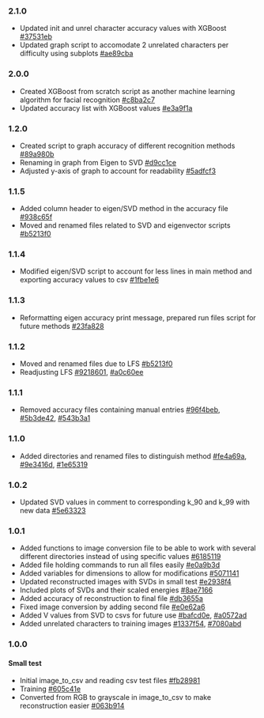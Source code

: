 ### 2.1.0
* Updated init and unrel character accuracy values with XGBoost [#37531eb](https://github.com/chloelinli/chloelinli.github.io/commit/37531eb07b629a6799f3ba63068e5f562321ee9b)
* Updated graph script to accomodate 2 unrelated characters per difficulty using subplots [#ae89cba](https://github.com/chloelinli/chloelinli.github.io/commit/ae89cba219d1aa4a9df2218320b6b78d1511e338)

### 2.0.0
* Created XGBoost from scratch script as another machine learning algorithm for facial recognition [#c8ba2c7](https://github.com/chloelinli/chloelinli.github.io/commit/c8ba2c72cb84650f5802b20384683a0bbad785c9)
* Updated accuracy list with XGBoost values [#e3a9f1a]([https://github.com/chloelinli/chloelinli.github.io/commit/e3a9f1a9b77f42a7d4be1f82fdbb0fd9e845c427)

### 1.2.0
* Created script to graph accuracy of different recognition methods [#89a980b](https://github.com/chloelinli/chloelinli.github.io/commit/89a980bc96c348caf0df42a6d018b65404552ae)
* Renaming in graph from Eigen to SVD [#d9cc1ce](https://github.com/chloelinli/chloelinli.github.io/commit/d9cc1ce468e6189ff90c5e21291d9f6fc3555027)
* Adjusted y-axis of graph to account for readability [#5adfcf3](https://github.com/chloelinli/chloelinli.github.io/commit/5adfcf332764ec249cdfc9682eb0f1021dd8a7d1)

### 1.1.5
* Added column header to eigen/SVD method in the accuracy file [#938c65f](https://github.com/chloelinli/chloelinli.github.io/commit/938c65fc9b8a553e1cedbf20f177640b3095fd3d)
* Moved and renamed files related to SVD and eigenvector scripts [#b5213f0](https://github.com/chloelinli/chloelinli.github.io/commit/b5213f037c30f8b66fe7f209172a2c96d1b5a4f0)

### 1.1.4
* Modified eigen/SVD script to account for less lines in main method and exporting accuracy values to csv [#1fbe1e6](https://github.com/chloelinli/chloelinli.github.io/commit/1fbe1e61553e393f9fe3850c648040205d0130c1)

### 1.1.3
* Reformatting eigen accuracy print message, prepared run files script for future methods [#23fa828](https://github.com/chloelinli/chloelinli.github.io/commit/23fa82847ed50567acc28a805f9061746aac0132)

### 1.1.2
* Moved and renamed files due to LFS [#b5213f0](https://github.com/chloelinli/chloelinli.github.io/commit/b5213f037c30f8b66fe7f209172a2c96d1b5a4f0)
* Readjusting LFS [#9218601](https://github.com/chloelinli/chloelinli.github.io/commit/9218601e5e7ecce29f80b572dbb9b3f22595e07e), [#a0c60ee](https://github.com/chloelinli/chloelinli.github.io/commit/a0c60ee1ea1585e0d87efd5b2e710029cdd0cc46)


### 1.1.1
* Removed accuracy files containing manual entries [#96f4beb](https://github.com/chloelinli/chloelinli.github.io/commit/96f4bebe90642482d529bfb7eb583bbca2cb3dbd), [#5b3de42](https://github.com/chloelinli/chloelinli.github.io/commit/5b3de426b9bd4bd6a45d84c7ebef2040979797e4), [#543b3a1](https://github.com/chloelinli/chloelinli.github.io/commit/543b3a1ed0d5fa238ce6d71af9a554e2063f9315)

### 1.1.0
* Added directories and renamed files to distinguish method [#fe4a69a](https://github.com/chloelinli/chloelinli.github.io/commit/fe4a69ac922d1869af90b76ca8c7815392dda3c9), [#9e3416d](https://github.com/chloelinli/chloelinli.github.io/commit/9e3416d3956c33a8447d93c468bc425bbcc73a3a), [#1e65319](https://github.com/chloelinli/chloelinli.github.io/commit/1e65319cb9d43f73c5dce686bf48c52086341be8)

### 1.0.2
* Updated SVD values in comment to corresponding k_90 and k_99 with new data [#5e63323](https://github.com/chloelinli/chloelinli.github.io/commit/5e63323524a05b6e34df48574cef1730f929d2af)

### 1.0.1
* Added functions to image conversion file to be able to work with several different directories instead of using specific values [#6185119](https://github.com/chloelinli/chloelinli.github.io/commit/6185119cb78cb441e8ab8320f2aa63f91aa9acf3)
* Added file holding commands to run all files easily [#e0a9b3d](https://github.com/chloelinli/chloelinli.github.io/commit/e0a9b3d6bd09f73703badd96015ea02615354fb0)
* Added variables for dimensions to allow for modifications [#5071141](https://github.com/chloelinli/chloelinli.github.io/commit/507114169eec76316ec40558cdc549633deeb850)
* Updated reconstructed images with SVDs in small test [#e2938f4](https://github.com/chloelinli/chloelinli.github.io/commit/e2938f40c7dd2e377889a1630cb1c3d0ae882646)
* Included plots of SVDs and their scaled energies [#8ae7166](https://github.com/chloelinli/chloelinli.github.io/commit/8ae71661fee4e8495c86c62fa1ff6a6bcde0f1a5)
* Added accuracy of reconstruction to final file [#db3655a](https://github.com/chloelinli/chloelinli.github.io/commit/db3655a56ade42cb1864f45ec3c6afd8f4ac32e9)
* Fixed image conversion by adding second file [#e0e62a6](https://github.com/chloelinli/chloelinli.github.io/commit/e0e62a6b92d07539b0cbdaf60221401dd7c9202f)
* Added V values from SVD to csvs for future use [#bafcd0e](https://github.com/chloelinli/chloelinli.github.io/commit/bafcd0e39cfdfdfb5403d52f3765b26f3c078df2), [#a0572ad](https://github.com/chloelinli/chloelinli.github.io/commit/a0572ad467105e241c27cfe75c278126316c2209})
* Added unrelated characters to training images [#1337f54](https://github.com/chloelinli/chloelinli.github.io/commit/1337f54d42fc2a71120dbbb98a10f84b88154131), [#7080abd](https://github.com/chloelinli/chloelinli.github.io/commit/7080abd6e8a98273a309da6955b65ba8d41fee41)

### 1.0.0
#### Small test
* Initial image_to_csv and reading csv test files [#fb28981](https://github.com/chloelinli/chloelinli.github.io/commit/fb28981574fa34efb51a112e612fa79f00df246a)
* Training [#605c41e](https://github.com/chloelinli/chloelinli.github.io/commit/605c41e1edce468c01b31299790923e9c23b832e)
* Converted from RGB to grayscale in image_to_csv to make reconstruction easier [#063b914](https://github.com/chloelinli/chloelinli.github.io/commit/063b914afedf4c373a45ca1c002579701352a384)